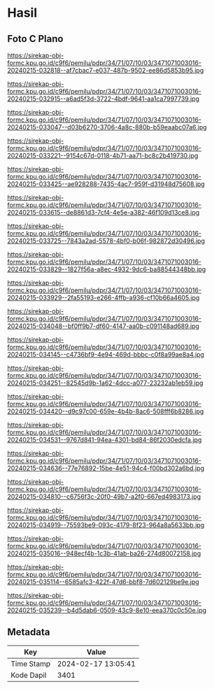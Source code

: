 # Hasil

## Foto C Plano

https://sirekap-obj-formc.kpu.go.id/c9f6/pemilu/pdpr/34/71/07/10/03/3471071003016-20240215-032818--af7cbac7-e037-487b-9502-ee86d5853b95.jpg

https://sirekap-obj-formc.kpu.go.id/c9f6/pemilu/pdpr/34/71/07/10/03/3471071003016-20240215-032915--a6ad5f3d-3722-4bdf-9641-aa1ca7997739.jpg

https://sirekap-obj-formc.kpu.go.id/c9f6/pemilu/pdpr/34/71/07/10/03/3471071003016-20240215-033047--d03b6270-3706-4a8c-880b-b59eaabc07a6.jpg

https://sirekap-obj-formc.kpu.go.id/c9f6/pemilu/pdpr/34/71/07/10/03/3471071003016-20240215-033221--9154c67d-0118-4b71-aa71-bc8c2b419730.jpg

https://sirekap-obj-formc.kpu.go.id/c9f6/pemilu/pdpr/34/71/07/10/03/3471071003016-20240215-033425--ae928288-7435-4ac7-959f-d31948d75608.jpg

https://sirekap-obj-formc.kpu.go.id/c9f6/pemilu/pdpr/34/71/07/10/03/3471071003016-20240215-033615--de8861d3-7cf4-4e5e-a382-46f109d13ce8.jpg

https://sirekap-obj-formc.kpu.go.id/c9f6/pemilu/pdpr/34/71/07/10/03/3471071003016-20240215-033725--7843a2ad-5578-4bf0-b06f-982872d30496.jpg

https://sirekap-obj-formc.kpu.go.id/c9f6/pemilu/pdpr/34/71/07/10/03/3471071003016-20240215-033829--1827f56a-a8ec-4932-9dc6-ba88544348bb.jpg

https://sirekap-obj-formc.kpu.go.id/c9f6/pemilu/pdpr/34/71/07/10/03/3471071003016-20240215-033929--2fa55193-e266-4ffb-a936-cf10b66a4605.jpg

https://sirekap-obj-formc.kpu.go.id/c9f6/pemilu/pdpr/34/71/07/10/03/3471071003016-20240215-034048--bf0ff9b7-df60-4147-aa0b-c091148ad689.jpg

https://sirekap-obj-formc.kpu.go.id/c9f6/pemilu/pdpr/34/71/07/10/03/3471071003016-20240215-034145--c4736bf9-4e94-469d-bbbc-c0f8a99ae8a4.jpg

https://sirekap-obj-formc.kpu.go.id/c9f6/pemilu/pdpr/34/71/07/10/03/3471071003016-20240215-034251--82545d9b-1a62-4dcc-a077-23232ab1eb59.jpg

https://sirekap-obj-formc.kpu.go.id/c9f6/pemilu/pdpr/34/71/07/10/03/3471071003016-20240215-034420--d9c97c00-659e-4b4b-8ac6-508fff6b8286.jpg

https://sirekap-obj-formc.kpu.go.id/c9f6/pemilu/pdpr/34/71/07/10/03/3471071003016-20240215-034531--9767d841-94ea-4301-bd84-86f2030edcfa.jpg

https://sirekap-obj-formc.kpu.go.id/c9f6/pemilu/pdpr/34/71/07/10/03/3471071003016-20240215-034636--77e76892-15be-4e51-94c4-f00bd302a6bd.jpg

https://sirekap-obj-formc.kpu.go.id/c9f6/pemilu/pdpr/34/71/07/10/03/3471071003016-20240215-034810--c6756f3c-20f0-49b7-a2f0-667ed4983173.jpg

https://sirekap-obj-formc.kpu.go.id/c9f6/pemilu/pdpr/34/71/07/10/03/3471071003016-20240215-034919--75593be9-093c-4179-8f23-964a8a5633bb.jpg

https://sirekap-obj-formc.kpu.go.id/c9f6/pemilu/pdpr/34/71/07/10/03/3471071003016-20240215-035016--948ecf4b-1c3b-41ab-ba26-274d80072158.jpg

https://sirekap-obj-formc.kpu.go.id/c9f6/pemilu/pdpr/34/71/07/10/03/3471071003016-20240215-035114--6585afc3-422f-47d6-bbf8-7d602129be9e.jpg

https://sirekap-obj-formc.kpu.go.id/c9f6/pemilu/pdpr/34/71/07/10/03/3471071003016-20240215-035239--b4d5dab6-0509-43c9-8e10-eea370c0c50e.jpg


## Metadata

| Key        | Value               |
| ---------- | ------------------- |
| Time Stamp | 2024-02-17 13:05:41 |
| Kode Dapil | 3401                |



